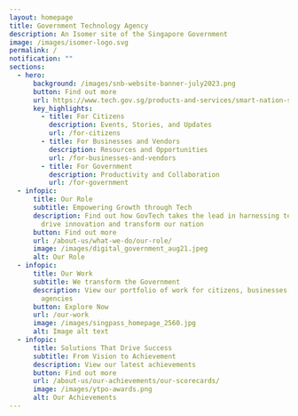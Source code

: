 ```yaml
---
layout: homepage
title: Government Technology Agency
description: An Isomer site of the Singapore Government
image: /images/isomer-logo.svg
permalink: /
notification: ""
sections:
  - hero:
      background: /images/snb-website-banner-july2023.png
      button: Find out more
      url: https://www.tech.gov.sg/products-and-services/smart-nation-showcases/#smart-nation-builder
      key_highlights:
        - title: For Citizens
          description: Events, Stories, and Updates
          url: /for-citizens
        - title: For Businesses and Vendors
          description: Resources and Opportunities
          url: /for-businesses-and-vendors
        - title: For Government
          description: Productivity and Collaboration
          url: /for-government
  - infopic:
      title: Our Role
      subtitle: Empowering Growth through Tech
      description: Find out how GovTech takes the lead in harnessing technology to
        drive innovation and transform our nation
      button: Find out more
      url: /about-us/what-we-do/our-role/
      image: /images/digital_government_aug21.jpeg
      alt: Our Role
  - infopic:
      title: Our Work
      subtitle: We transform the Government
      description: View our portfolio of work for citizens, businesses, and government
        agencies
      button: Explore Now
      url: /our-work
      image: /images/singpass_homepage_2560.jpg
      alt: Image alt text
  - infopic:
      title: Solutions That Drive Success
      subtitle: From Vision to Achievement
      description: View our latest achievements
      button: Find out more
      url: /about-us/our-achievements/our-scorecards/
      image: /images/ytpo-awards.png
      alt: Our Achievements
---
```

